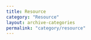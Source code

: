 ```yaml
---
title: Resource
category: "Resource"
layout: archive-categories
permalink: "category/resource"
---
```


